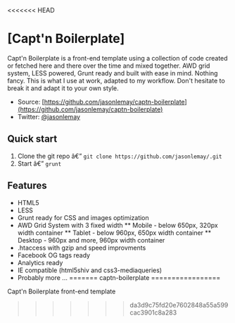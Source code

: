 <<<<<<< HEAD
# [Capt'n Boilerplate]

Capt'n Boilerplate is a front-end template using a collection of code created or fetched here and there over the time and mixed together. AWD grid system, LESS powered, Grunt ready and built with ease in mind. Nothing fancy. This is what I use at work, adapted to my workflow. Don't hesitate to break it and adapt it to your own style.

* Source: [https://github.com/jasonlemay/captn-boilerplate](https://github.com/jasonlemay/captn-boilerplate)
* Twitter: [@jasonlemay](http://twitter.com/jasonlemay)


## Quick start

1. Clone the git repo â€” `git clone https://github.com/jasonlemay/.git`
2. Start â€” `grunt`


## Features

* HTML5
* LESS
* Grunt ready for CSS and images optimization
* AWD Grid System with 3 fixed width 
** Mobile - below 650px, 320px width container
** Tablet - below 960px, 650px width container
** Desktop - 960px and more, 960px width container
* .htaccess with gzip and speed improvments
* Facebook OG tags ready
* Analytics ready
* IE compatible (html5shiv and css3-mediaqueries)
* Probably more ...
=======
captn-boilerplate
=================

Capt'n Boilerplate front-end template
>>>>>>> da3d9c75fd20e7602848a55a599cac3901c8a283
